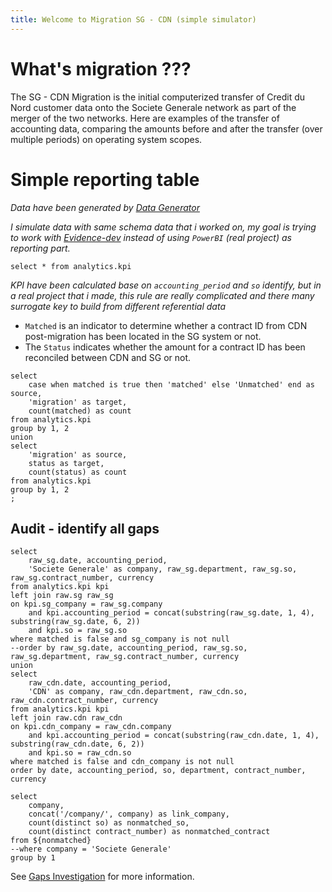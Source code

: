 ```yaml
---
title: Welcome to Migration SG - CDN (simple simulator)
---
```


# What's migration ???

The SG - CDN Migration is the initial computerized transfer of Credit du Nord customer data onto the Societe Generale network as part of the merger of the two networks. Here are examples of the transfer of accounting data, comparing the amounts before and after the transfer (over multiple periods) on operating system scopes.


# Simple reporting table
*Data have been generated by [Data Generator](https://generatedata.com/generator)*

*I simulate data with same schema data that i worked on, my goal is trying to work with [Evidence-dev](https://evidence.dev/) instead of using `PowerBI` (real project) as reporting part.*
```kpi
select * from analytics.kpi
```

<DataTable data="{kpi}" rows=10 search="true" rowShading="true" sortable="true" />

*KPI have been calculated base on `accounting_period` and `so` identify, but in a real project that i made, this rule are really complicated and there many surrogate key to build from different referential data*

- `Matched` is an indicator to determine whether a contract ID from CDN post-migration has been located in the SG system or not.
- The `Status` indicates whether the amount for a contract ID has been reconciled between CDN and SG or not.

```kpi_data
select 
	case when matched is true then 'matched' else 'Unmatched' end as source,
	'migration' as target,
	count(matched) as count
from analytics.kpi
group by 1, 2
union 
select
	'migration' as source,
	status as target,
	count(status) as count
from analytics.kpi
group by 1, 2
;
```

<SankeyDiagram
    data={kpi_data}
    title="Global View Migration KPI SG - CDN"
    subtitle="Matched vs Reconciled"
    sourceCol=source
    targetCol=target
    valueCol=count
/>


## Audit - identify all gaps

```nonmatched
select 
	raw_sg.date, accounting_period,
	'Societe Generale' as company, raw_sg.department, raw_sg.so, raw_sg.contract_number, currency
from analytics.kpi kpi
left join raw.sg raw_sg
on kpi.sg_company = raw_sg.company 
	and kpi.accounting_period = concat(substring(raw_sg.date, 1, 4), substring(raw_sg.date, 6, 2))
	and kpi.so = raw_sg.so
where matched is false and sg_company is not null 
--order by raw_sg.date, accounting_period, raw_sg.so, raw_sg.department, raw_sg.contract_number, currency
union
select 
	raw_cdn.date, accounting_period,
	'CDN' as company, raw_cdn.department, raw_cdn.so, raw_cdn.contract_number, currency
from analytics.kpi kpi
left join raw.cdn raw_cdn
on kpi.cdn_company = raw_cdn.company 
	and kpi.accounting_period = concat(substring(raw_cdn.date, 1, 4), substring(raw_cdn.date, 6, 2))
	and kpi.so = raw_cdn.so
where matched is false and cdn_company is not null 
order by date, accounting_period, so, department, contract_number, currency
```

```sg_count_nonmatched
select 
    company,
    concat('/company/', company) as link_company,
    count(distinct so) as nonmatched_so,
    count(distinct contract_number) as nonmatched_contract
from ${nonmatched}
--where company = 'Societe Generale'
group by 1
```
See [Gaps Investigation](/company) for more information.

<DataTable data="{sg_count_nonmatched}" link=link_company/>